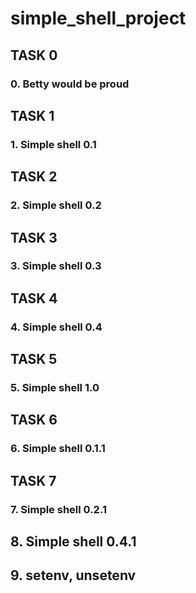 # simple_shell_project
## TASK 0
### 0. Betty would be proud
## TASK 1
### 1. Simple shell 0.1
##  TASK 2
### 2. Simple shell 0.2
## TASK 3
### 3. Simple shell 0.3
## TASK 4
### 4. Simple shell 0.4
## TASK 5
### 5. Simple shell 1.0
## TASK 6
### 6. Simple shell 0.1.1
## TASK 7
### 7. Simple shell 0.2.1
## 8. Simple shell 0.4.1
## 9. setenv, unsetenv

